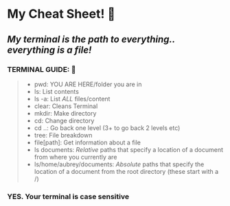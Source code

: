 # My Cheat Sheet! 👀

## *My terminal is the path to everything.. everything is a file!*

### TERMINAL GUIDE: 🦮

>* pwd: YOU ARE HERE/folder you are in
>* ls: List contents
>* ls -a: List *ALL* files/content
>* clear: Cleans Terminal
>* mkdir: Make directory
>* cd: Change directory
>* cd ..: Go back one level (3+ to go back 2 levels etc)
>* tree: File breakdown
>* file[path]: Get information about a file
>* ls documents: *Relative* paths that specify a location of a document from where you currently are
>* ls/home/aubrey/documents: *Absolute* paths that specify the location of a document from the root directory (these start with a /)

### YES. Your terminal is case sensitive
